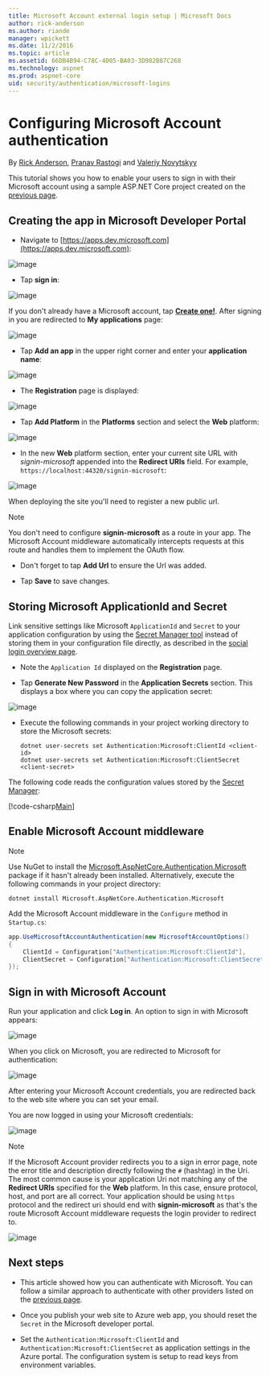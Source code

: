 ```yaml
---
title: Microsoft Account external login setup | Microsoft Docs
author: rick-anderson
ms.author: riande
manager: wpickett
ms.date: 11/2/2016
ms.topic: article
ms.assetid: 66DB4B94-C78C-4005-BA03-3D982B87C268
ms.technology: aspnet
ms.prod: aspnet-core
uid: security/authentication/microsoft-logins
---
```

# Configuring Microsoft Account authentication

<a name=security-authentication-microsoft-logins></a>

By [Rick Anderson](https://twitter.com/RickAndMSFT), [Pranav Rastogi](https://github.com/rustd) and [Valeriy Novytskyy](https://github.com/01binary)

This tutorial shows you how to enable your users to sign in with their Microsoft account using a sample ASP.NET Core project created on the [previous page](sociallogins.md).

## Creating the app in Microsoft Developer Portal

* Navigate to [https://apps.dev.microsoft.com](https://apps.dev.microsoft.com):

![image](sociallogins/_static/MicrosoftDev.png)

* Tap **sign in**:

![image](sociallogins/_static/MicrosoftDevLogin.png)

If you don't already have a Microsoft account, tap **[Create one!](https://signup.live.com/signup?wa=wsignin1.0&rpsnv=13&ct=1478151035&rver=6.7.6643.0&wp=SAPI_LONG&wreply=https%3a%2f%2fapps.dev.microsoft.com%2fLoginPostBack&id=293053&aadredir=1&contextid=D70D4F21246BAB50&bk=1478151036&uiflavor=web&uaid=f0c3de863a914c358b8dc01b1ff49e85&mkt=EN-US&lc=1033&lic=1)**. After signing in you are redirected to **My applications** page:

![image](sociallogins/_static/MicrosoftDevApps.png)

* Tap **Add an app** in the upper right corner and enter your **application name**:

![image](sociallogins/_static/MicrosoftDevAppCreate.png)

* The **Registration** page is displayed:

![image](sociallogins/_static/MicrosoftDevAppReg.png)

* Tap **Add Platform** in the **Platforms** section and select the **Web** platform:

![image](sociallogins/_static/MicrosoftDevAppPlatform.png)

* In the new **Web** platform section, enter your current site URL with *signin-microsoft* appended into the **Redirect URIs** field. For example, `https://localhost:44320/signin-microsoft`:

![image](sociallogins/_static/MicrosoftRedirectUri.png)

  When deploying the site you'll need to register a new public url.

> [!NOTE]
> You don't need to configure **signin-microsoft** as a route in your app. The Microsoft Account middleware automatically intercepts requests at this route and handles them to implement the OAuth flow.

* Don't forget to tap **Add Url** to ensure the Url was added.

* Tap **Save** to save changes.

## Storing Microsoft ApplicationId and Secret

Link sensitive settings like Microsoft `ApplicationId` and `Secret` to your application configuration by using the [Secret Manager tool](../app-secrets.md) instead of storing them in your configuration file directly, as described in the [social login overview page](sociallogins.md).

* Note the `Application Id` displayed on the **Registration** page.

* Tap **Generate New Password** in the **Application Secrets** section. This displays a box where you can copy the application secret:

![image](sociallogins/_static/MicrosoftDevPassword.png)

* Execute the following commands in your project working directory to store the Microsoft secrets:

  <!-- literal_block {"ids": [], "xml:space": "preserve"} -->

  ````
  dotnet user-secrets set Authentication:Microsoft:ClientId <client-id>
  dotnet user-secrets set Authentication:Microsoft:ClientSecret <client-secret>
     ````

The following code reads the configuration values stored by the [Secret Manager](../app-secrets.md#security-app-secrets):

[!code-csharp[Main](../../common/samples/WebApplication1/Startup.cs?highlight=11&range=20-36)]

## Enable Microsoft Account middleware

> [!NOTE]
> Use NuGet to install the [Microsoft.AspNetCore.Authentication.Microsoft](https://www.nuget.org/packages/Microsoft.AspNetCore.Authentication.MicrosoftAccount) package if it hasn't already been installed. Alternatively, execute the following commands in your project directory:
>
> `dotnet install Microsoft.AspNetCore.Authentication.Microsoft`

Add the Microsoft Account middleware in the `Configure` method in `Startup.cs`:

````csharp
app.UseMicrosoftAccountAuthentication(new MicrosoftAccountOptions()
{
    ClientId = Configuration["Authentication:Microsoft:ClientId"],
    ClientSecret = Configuration["Authentication:Microsoft:ClientSecret"]
});
````

## Sign in with Microsoft Account

Run your application and click **Log in**. An option to sign in with Microsoft appears:

![image](sociallogins/_static/DoneMicrosoft.png)

When you click on Microsoft, you are redirected to Microsoft for authentication:

![image](sociallogins/_static/MicrosoftLogin.png)

After entering your Microsoft Account credentials, you are redirected back to the web site where you can set your email.

You are now logged in using your Microsoft credentials:

![image](sociallogins/_static/Done.png)

> [!NOTE]
> If the Microsoft Account provider redirects you to a sign in error page, note the error title and description directly following the `#` (hashtag) in the Uri. The most common cause is your application Uri not matching any of the **Redirect URIs** specified for the **Web** platform. In this case, ensure protocol, host, and port are all correct. Your application should be using `https` protocol and the redirect uri should end with **signin-microsoft** as that's the route Microsoft Account middleware requests the login provider to redirect to.

![image](sociallogins/_static/MicrosoftLoginError.png)

## Next steps

* This article showed how you can authenticate with Microsoft. You can follow a similar approach to authenticate with other providers listed on the [previous page](sociallogins.md).

* Once you publish your web site to Azure web app, you should reset the `Secret` in the Microsoft developer portal.

* Set the `Authentication:Microsoft:ClientId` and `Authentication:Microsoft:ClientSecret` as application settings in the Azure portal. The configuration system is setup to read keys from environment variables.